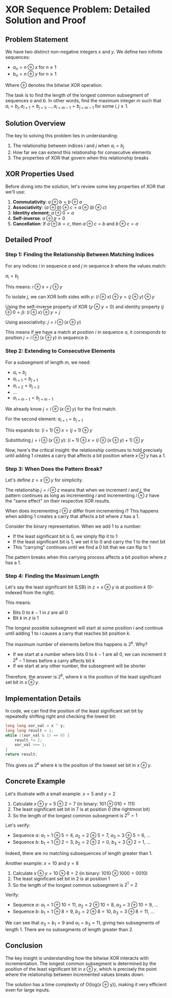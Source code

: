 # XOR Sequence Problem: Detailed Solution and Proof

## Problem Statement

We have two distinct non-negative integers $x$ and $y$.
We define two infinite sequences:
- $a_n = n \oplus x$ for $n \geq 1$
- $b_n = n \oplus y$ for $n \geq 1$

Where $\oplus$ denotes the bitwise XOR operation.

The task is to find the length of the longest common subsegment of sequences $a$ and $b$. In other words, find the maximum integer $m$ such that $a_i = b_j, a_{i+1} = b_{j+1}, \ldots, a_{i+m-1} = b_{j+m-1}$ for some $i, j \geq 1$.

## Solution Overview

The key to solving this problem lies in understanding:
1. The relationship between indices $i$ and $j$ when $a_i = b_j$
2. How far we can extend this relationship for consecutive elements
3. The properties of XOR that govern when this relationship breaks

## XOR Properties Used

Before diving into the solution, let's review some key properties of XOR that we'll use:

1. **Commutativity**: $a \oplus b = b \oplus a$
2. **Associativity**: $(a \oplus b) \oplus c = a \oplus (b \oplus c)$
3. **Identity element**: $a \oplus 0 = a$
4. **Self-inverse**: $a \oplus a = 0$
5. **Cancellation**: If $a \oplus b = c$, then $a \oplus c = b$ and $b \oplus c = a$

## Detailed Proof

### Step 1: Finding the Relationship Between Matching Indices

For any indices $i$ in sequence $a$ and $j$ in sequence $b$ where the values match:

$a_i = b_j$

This means:
$i \oplus x = j \oplus y$

To isolate $j$, we can XOR both sides with $y$:
$(i \oplus x) \oplus y = (j \oplus y) \oplus y$

Using the self-inverse property of XOR ($y \oplus y = 0$) and identity property ($j \oplus 0 = j$):
$(i \oplus x) \oplus y = j$

Using associativity:
$j = i \oplus (x \oplus y)$

This means if we have a match at position $i$ in sequence $a$, it corresponds to position $j = i \oplus (x \oplus y)$ in sequence $b$.

### Step 2: Extending to Consecutive Elements

For a subsegment of length $m$, we need:
- $a_i = b_j$
- $a_{i+1} = b_{j+1}$
- $a_{i+2} = b_{j+2}$
- ...
- $a_{i+m-1} = b_{j+m-1}$

We already know $j = i \oplus (x \oplus y)$ for the first match.

For the second element:
$a_{i+1} = b_{j+1}$

This expands to:
$(i+1) \oplus x = (j+1) \oplus y$

Substituting $j = i \oplus (x \oplus y)$:
$(i+1) \oplus x = (i \oplus (x \oplus y) + 1) \oplus y$

Now, here's the critical insight: the relationship continues to hold precisely until adding 1 creates a carry that affects a bit position where $x \oplus y$ has a 1.

### Step 3: When Does the Pattern Break?

Let's define $z = x \oplus y$ for simplicity.

The relationship $j = i \oplus z$ means that when we increment $i$ and $j$, the pattern continues as long as incrementing $i$ and incrementing $i \oplus z$ have the "same effect" on their respective XOR results.

When does incrementing $i \oplus z$ differ from incrementing $i$? This happens when adding 1 creates a carry that affects a bit where $z$ has a 1.

Consider the binary representation. When we add 1 to a number:
- If the least significant bit is 0, we simply flip it to 1
- If the least significant bit is 1, we set it to 0 and carry the 1 to the next bit
- This "carrying" continues until we find a 0 bit that we can flip to 1

The pattern breaks when this carrying process affects a bit position where $z$ has a 1.

### Step 4: Finding the Maximum Length

Let's say the least significant bit (LSB) in $z = x \oplus y$ is at position $k$ (0-indexed from the right).

This means:
- Bits 0 to $k-1$ in $z$ are all 0
- Bit $k$ in $z$ is 1

The longest possible subsegment will start at some position $i$ and continue until adding 1 to $i$ causes a carry that reaches bit position $k$.

The maximum number of elements before this happens is $2^k$. Why?
- If we start at a number where bits 0 to $k-1$ are all 0, we can increment it $2^k - 1$ times before a carry affects bit $k$
- If we start at any other number, the subsegment will be shorter

Therefore, the answer is $2^k$, where $k$ is the position of the least significant set bit in $x \oplus y$.

## Implementation Details

In code, we can find the position of the least significant set bit by repeatedly shifting right and checking the lowest bit:

```cpp
long long xor_val = x ^ y;
long long result = 1;
while ((xor_val & 1) == 0) {
    result *= 2;
    xor_val >>= 1;
}
return result;
```

This gives us $2^k$ where $k$ is the position of the lowest set bit in $x \oplus y$.

## Concrete Example

Let's illustrate with a small example: $x = 5$ and $y = 2$

1. Calculate $x \oplus y = 5 \oplus 2 = 7$ (in binary: $101 \oplus 010 = 111$)
2. The least significant set bit in $7$ is at position 0 (the rightmost bit)
3. So the length of the longest common subsegment is $2^0 = 1$

Let's verify:
- Sequence $a$: $a_1 = 1 \oplus 5 = 4$, $a_2 = 2 \oplus 5 = 7$, $a_3 = 3 \oplus 5 = 6$, ...
- Sequence $b$: $b_1 = 1 \oplus 2 = 3$, $b_2 = 2 \oplus 2 = 0$, $b_3 = 3 \oplus 2 = 1$, ...

Indeed, there are no matching subsequences of length greater than 1.

Another example: $x = 10$ and $y = 8$

1. Calculate $x \oplus y = 10 \oplus 8 = 2$ (in binary: $1010 \oplus 1000 = 0010$)
2. The least significant set bit in $2$ is at position 1
3. So the length of the longest common subsegment is $2^1 = 2$

Verify:
- Sequence $a$: $a_1 = 1 \oplus 10 = 11$, $a_2 = 2 \oplus 10 = 8$, $a_3 = 3 \oplus 10 = 9$, ...
- Sequence $b$: $b_1 = 1 \oplus 8 = 9$, $b_2 = 2 \oplus 8 = 10$, $b_3 = 3 \oplus 8 = 11$, ...

We can see that $a_3 = b_1 = 9$ and $a_1 = b_3 = 11$, giving two subsegments of length 1. There are no subsegments of length greater than 2.

## Conclusion

The key insight is understanding how the bitwise XOR interacts with incrementation. The longest common subsegment is determined by the position of the least significant bit in $x \oplus y$, which is precisely the point where the relationship between incremented values breaks down.

The solution has a time complexity of O(log(x ⊕ y)), making it very efficient even for large inputs.